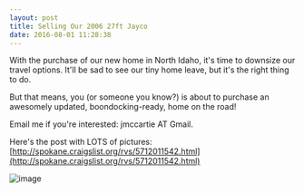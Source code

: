 ```yaml
---
layout: post
title: Selling Our 2006 27ft Jayco
date: 2016-08-01 11:28:38
---
```


With the purchase of our new home in North Idaho, it's time to downsize our travel options. It'll be sad to see our tiny home leave, but it's the right thing to do.

But that means, you (or someone you know?) is about to purchase an awesomely updated, boondocking-ready, home on the road!

Email me if you're interested: jmccartie AT Gmail.

Here's the post with LOTS of pictures: [http://spokane.craigslist.org/rvs/5712011542.html](http://spokane.craigslist.org/rvs/5712011542.html)


![image](https://dl.dropboxusercontent.com/u/2776026/Instagram/12965702_460544424149009_924631161_n.jpg)